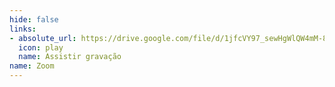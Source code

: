 ```yaml
---
hide: false
links:
- absolute_url: https://drive.google.com/file/d/1jfcVY97_sewHgWlQW4mM-83qhTLKtDMc/view?usp=sharing
  icon: play
  name: Assistir gravação
name: Zoom
---
```

